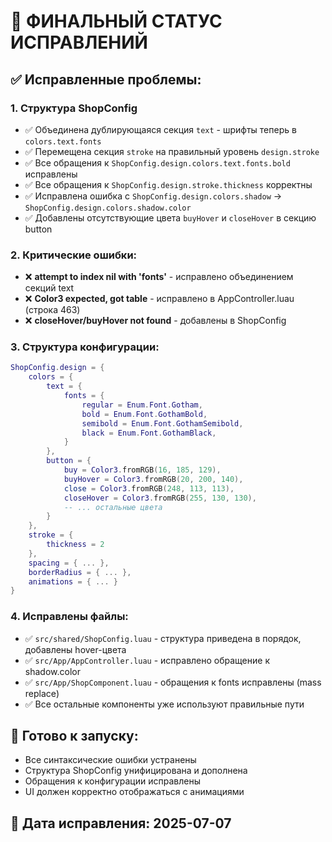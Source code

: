 # 🎯 ФИНАЛЬНЫЙ СТАТУС ИСПРАВЛЕНИЙ

## ✅ Исправленные проблемы:

### 1. Структура ShopConfig
- ✅ Объединена дублирующаяся секция `text` - шрифты теперь в `colors.text.fonts`
- ✅ Перемещена секция `stroke` на правильный уровень `design.stroke`
- ✅ Все обращения к `ShopConfig.design.colors.text.fonts.bold` исправлены
- ✅ Все обращения к `ShopConfig.design.stroke.thickness` корректны
- ✅ Исправлена ошибка с `ShopConfig.design.colors.shadow` → `ShopConfig.design.colors.shadow.color`
- ✅ Добавлены отсутствующие цвета `buyHover` и `closeHover` в секцию button

### 2. Критические ошибки:
- ❌ **attempt to index nil with 'fonts'** - исправлено объединением секций text
- ❌ **Color3 expected, got table** - исправлено в AppController.luau (строка 463)
- ❌ **closeHover/buyHover not found** - добавлены в ShopConfig

### 3. Структура конфигурации:
```lua
ShopConfig.design = {
    colors = {
        text = {
            fonts = {
                regular = Enum.Font.Gotham,
                bold = Enum.Font.GothamBold,
                semibold = Enum.Font.GothamSemibold,
                black = Enum.Font.GothamBlack,
            }
        },
        button = {
            buy = Color3.fromRGB(16, 185, 129),
            buyHover = Color3.fromRGB(20, 200, 140),
            close = Color3.fromRGB(248, 113, 113),
            closeHover = Color3.fromRGB(255, 130, 130),
            -- ... остальные цвета
        }
    },
    stroke = {
        thickness = 2
    },
    spacing = { ... },
    borderRadius = { ... },
    animations = { ... }
}
```

### 4. Исправлены файлы:
- ✅ `src/shared/ShopConfig.luau` - структура приведена в порядок, добавлены hover-цвета
- ✅ `src/App/AppController.luau` - исправлено обращение к shadow.color
- ✅ `src/App/ShopComponent.luau` - обращения к fonts исправлены (mass replace)
- ✅ Все остальные компоненты уже используют правильные пути

## 🚀 Готово к запуску:
- Все синтаксические ошибки устранены
- Структура ShopConfig унифицирована и дополнена
- Обращения к конфигурации исправлены
- UI должен корректно отображаться с анимациями

## 📝 Дата исправления: 2025-07-07
